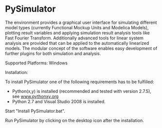 PySimulator
===========

The environment provides a graphical user interface for simulating different
model types (currently Functional Mockup Units and Modelica Models), plotting
result variables and applying simulation result analysis tools like Fast Fourier
Transform. Additionally advanced tools for linear system analysis are provided
that can be applied to the automatically linearized models. The modular concept
of the software enables easy development of further plugins for both simulation
and analysis.

Supported Platforms: Windows

Installation:

To install PySimulator one of the following requirements has to be fulfilled:
 * Python(x,y) is installed (recommended and tested with version 2.7.5), see www.pythonxy.org
 * Python 2.7 and Visual Studio 2008 is installed.
 
Start "Install PySimulator.bat".

Run PySimulator by clicking on the desktop icon after the installation.